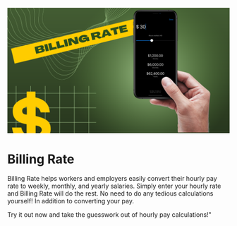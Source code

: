 ![Billing Rate](billingrate1.png)

# Billing Rate

Billing Rate helps workers and employers easily convert their hourly pay rate to weekly, monthly, and yearly salaries. Simply enter your hourly rate and Billing Rate will do the rest. No need to do any tedious calculations yourself! In addition to converting your pay. 

Try it out now and take the guesswork out of hourly pay calculations!"



